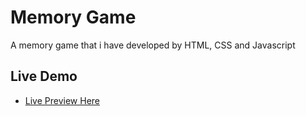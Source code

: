 # Memory Game

A memory game that i have developed by HTML, CSS and Javascript

## Live Demo

- [Live Preview Here](https://memory-app-mo3bassias-projects.vercel.app)